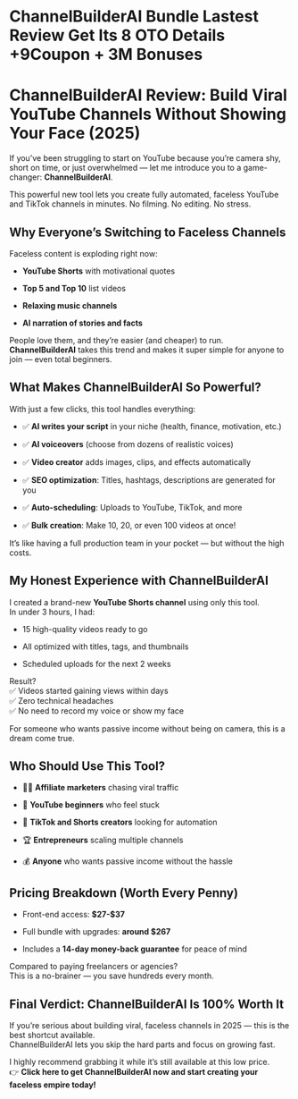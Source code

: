 # ChannelBuilderAI Bundle Lastest Review Get Its 8 OTO Details +9Coupon + 3M Bonuses
<h1 class="" data-start="105" data-end="193">ChannelBuilderAI Review: Build Viral YouTube Channels Without Showing Your Face (2025)</h1>
<p class="" data-start="195" data-end="366">If you’ve been struggling to start on YouTube because you’re camera shy, short on time, or just overwhelmed — let me introduce you to a game-changer: <strong data-start="345" data-end="365">ChannelBuilderAI</strong>.</p>
<p class="" data-start="368" data-end="507">This powerful new tool lets you create fully automated, faceless YouTube and TikTok channels in minutes. No filming. No editing. No stress.</p>

<h2 class="" data-start="509" data-end="557">Why Everyone’s Switching to Faceless Channels</h2>
<p class="" data-start="559" data-end="599">Faceless content is exploding right now:</p>

<ul data-start="600" data-end="750">
 	<li class="" data-start="600" data-end="645">
<p class="" data-start="602" data-end="645"><strong data-start="602" data-end="620">YouTube Shorts</strong> with motivational quotes</p>
</li>
 	<li class="" data-start="646" data-end="680">
<p class="" data-start="648" data-end="680"><strong data-start="648" data-end="668">Top 5 and Top 10</strong> list videos</p>
</li>
 	<li class="" data-start="681" data-end="710">
<p class="" data-start="683" data-end="710"><strong data-start="683" data-end="710">Relaxing music channels</strong></p>
</li>
 	<li class="" data-start="711" data-end="750">
<p class="" data-start="713" data-end="750"><strong data-start="713" data-end="750">AI narration of stories and facts</strong></p>
</li>
</ul>
<p class="" data-start="752" data-end="919">People love them, and they’re easier (and cheaper) to run.<br data-start="810" data-end="813" /><strong data-start="813" data-end="833">ChannelBuilderAI</strong> takes this trend and makes it super simple for anyone to join — even total beginners.</p>

<h2 class="" data-start="921" data-end="964">What Makes ChannelBuilderAI So Powerful?</h2>
<p class="" data-start="966" data-end="1019">With just a few clicks, this tool handles everything:</p>

<ul data-start="1020" data-end="1435">
 	<li class="" data-start="1020" data-end="1099">
<p class="" data-start="1022" data-end="1099">✅ <strong data-start="1024" data-end="1049">AI writes your script</strong> in your niche (health, finance, motivation, etc.)</p>
</li>
 	<li class="" data-start="1100" data-end="1162">
<p class="" data-start="1102" data-end="1162">✅ <strong data-start="1104" data-end="1121">AI voiceovers</strong> (choose from dozens of realistic voices)</p>
</li>
 	<li class="" data-start="1163" data-end="1230">
<p class="" data-start="1165" data-end="1230">✅ <strong data-start="1167" data-end="1184">Video creator</strong> adds images, clips, and effects automatically</p>
</li>
 	<li class="" data-start="1231" data-end="1309">
<p class="" data-start="1233" data-end="1309">✅ <strong data-start="1235" data-end="1255">SEO optimization</strong>: Titles, hashtags, descriptions are generated for you</p>
</li>
 	<li class="" data-start="1310" data-end="1371">
<p class="" data-start="1312" data-end="1371">✅ <strong data-start="1314" data-end="1333">Auto-scheduling</strong>: Uploads to YouTube, TikTok, and more</p>
</li>
 	<li class="" data-start="1372" data-end="1435">
<p class="" data-start="1374" data-end="1435">✅ <strong data-start="1376" data-end="1393">Bulk creation</strong>: Make 10, 20, or even 100 videos at once!</p>
</li>
</ul>
<p class="" data-start="1437" data-end="1521">It’s like having a full production team in your pocket — but without the high costs.</p>

<h2 class="" data-start="1523" data-end="1568">My Honest Experience with ChannelBuilderAI</h2>
<p class="" data-start="1570" data-end="1667">I created a brand-new <strong data-start="1592" data-end="1618">YouTube Shorts channel</strong> using only this tool.<br data-start="1640" data-end="1643" />In under 3 hours, I had:</p>

<ul data-start="1668" data-end="1795">
 	<li class="" data-start="1668" data-end="1704">
<p class="" data-start="1670" data-end="1704">15 high-quality videos ready to go</p>
</li>
 	<li class="" data-start="1705" data-end="1754">
<p class="" data-start="1707" data-end="1754">All optimized with titles, tags, and thumbnails</p>
</li>
 	<li class="" data-start="1755" data-end="1795">
<p class="" data-start="1757" data-end="1795">Scheduled uploads for the next 2 weeks</p>
</li>
</ul>
<p class="" data-start="1797" data-end="1925">Result?<br data-start="1804" data-end="1807" />✅ Videos started gaining views within days<br data-start="1849" data-end="1852" />✅ Zero technical headaches<br data-start="1878" data-end="1881" />✅ No need to record my voice or show my face</p>
<p class="" data-start="1927" data-end="2015">For someone who wants passive income without being on camera, this is a dream come true.</p>

<h2 class="" data-start="2017" data-end="2045">Who Should Use This Tool?</h2>
<ul data-start="2047" data-end="2310">
 	<li class="" data-start="2047" data-end="2100">
<p class="" data-start="2049" data-end="2100">👩‍💻 <strong data-start="2055" data-end="2078">Affiliate marketers</strong> chasing viral traffic</p>
</li>
 	<li class="" data-start="2101" data-end="2142">
<p class="" data-start="2103" data-end="2142">🎥 <strong data-start="2106" data-end="2127">YouTube beginners</strong> who feel stuck</p>
</li>
 	<li class="" data-start="2143" data-end="2201">
<p class="" data-start="2145" data-end="2201">📱 <strong data-start="2148" data-end="2178">TikTok and Shorts creators</strong> looking for automation</p>
</li>
 	<li class="" data-start="2202" data-end="2250">
<p class="" data-start="2204" data-end="2250">🏆 <strong data-start="2207" data-end="2224">Entrepreneurs</strong> scaling multiple channels</p>
</li>
 	<li class="" data-start="2251" data-end="2310">
<p class="" data-start="2253" data-end="2310">💰 <strong data-start="2256" data-end="2266">Anyone</strong> who wants passive income without the hassle</p>
</li>
</ul>
<h2 class="" data-start="2312" data-end="2352">Pricing Breakdown (Worth Every Penny)</h2>
<ul data-start="2354" data-end="2497">
 	<li class="" data-start="2354" data-end="2387">
<p class="" data-start="2356" data-end="2387">Front-end access: <strong data-start="2374" data-end="2385">$27-$37</strong></p>
</li>
 	<li class="" data-start="2388" data-end="2434">
<p class="" data-start="2390" data-end="2434">Full bundle with upgrades: <strong data-start="2417" data-end="2432">around $267</strong></p>
</li>
 	<li class="" data-start="2435" data-end="2497">
<p class="" data-start="2437" data-end="2497">Includes a <strong data-start="2448" data-end="2479">14-day money-back guarantee</strong> for peace of mind</p>
</li>
</ul>
<p class="" data-start="2499" data-end="2598">Compared to paying freelancers or agencies?<br data-start="2542" data-end="2545" />This is a no-brainer — you save hundreds every month.</p>

<h2 class="" data-start="2600" data-end="2651">Final Verdict: ChannelBuilderAI Is 100% Worth It</h2>
<p class="" data-start="2653" data-end="2832">If you’re serious about building viral, faceless channels in 2025 — this is the best shortcut available.<br data-start="2757" data-end="2760" />ChannelBuilderAI lets you skip the hard parts and focus on growing fast.</p>
<p class="" data-start="2834" data-end="3005">I highly recommend grabbing it while it’s still available at this low price.<br data-start="2910" data-end="2913" />👉 <strong data-start="2916" data-end="3005">Click here to get ChannelBuilderAI now and start creating your faceless empire today!</strong></p>
